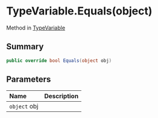 # TypeVariable.Equals(object)

Method in [TypeVariable](/docs/api/csharp/typechecker.typevariable.md)

## Summary



```csharp
public override bool Equals(object obj)
```

## Parameters

|Name|Description|
|:---|:---|
|`object` obj||

